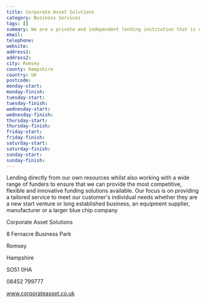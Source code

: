 ```yaml
---
title: Corporate Asset Solutions
category: Business Services
tags: []
summary: We are a private and independent lending institution that is unique.
email: 
telephone: 
website: 
address1: 
address2: 
city: Romsey
county: Hampshire
country: UK
postcode: 
monday-start: 
monday-finish: 
tuesday-start: 
tuesday-finish: 
wednesday-start: 
wednesday-finish: 
thursday-start: 
thursday-finish: 
friday-start: 
friday-finish: 
saturday-start: 
saturday-finish: 
sunday-start: 
sunday-finish: 
---
```

Lending directly from our own resources whilst also working with a wide range of funders to ensure that we can provide the most competitive, flexible and innovative funding solutions available. Our focus is on providing a tailored service to meet our customer's individual needs whether they are a new start venture or long established business, an equipment supplier, manufacturer or a larger blue chip company

Corporate Asset Solutions

8 Fernacre Business Park

Romsey

Hampshire

SO51 0HA

08452 799777

www.corporateasset.co.uk

